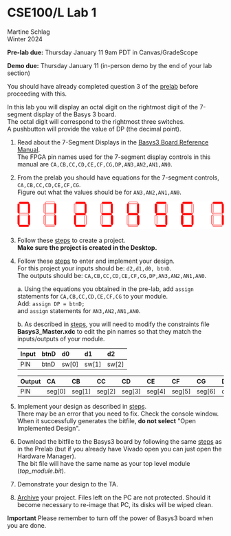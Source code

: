 # CSE100/L Lab 1

Martine Schlag  
Winter 2024

**Pre-lab due:** Thursday January 11 9am PDT in Canvas/GradeScope

**Demo due:** Thursday January 11 (in-person demo by the end of your lab section)

You should have already completed question 3 of the [prelab](prelab1.html) before proceeding with this.

In this lab you will display an octal digit on the rightmost digit of the 7-segment display of the Basys 3 board.  
The octal digit will correspond to the rightmost three switches.  
A pushbutton will provide the value of DP (the decimal point).

1. Read about the 7-Segment Displays in the [Basys3 Board Reference Manual](https://reference.digilentinc.com/reference/programmable-logic/basys-3/reference-manual).  
   The FPGA pin names used for the 7-segment display controls in this manual are `CA,CB,CC,CD,CE,CF,CG,DP,AN3,AN2,AN1,AN0`.
   
2. From the prelab you should have equations for the 7-segment controls, `CA,CB,CC,CD,CE,CF,CG`.  
   Figure out what the values should be for `AN3,AN2,AN1,AN0`.

   ![7 Segment Display](7seg-8.gif)

3. Follow these [steps](../new_project/new_project.html) to create a project.  
   **Make sure the project is created in the Desktop.**

4. Follow these [steps](../design/design.html) to enter and implement your design.  
   For this project your inputs should be: `d2,d1,d0, btnD`.  
   The outputs should be: `CA,CB,CC,CD,CE,CF,CG,DP,AN3,AN2,AN1,AN0`.
   
   a. Using the equations you obtained in the pre-lab, add `assign` statements for `CA,CB,CC,CD,CE,CF,CG` to your module.  
      Add: `assign DP = btnD;`  
      and `assign` statements for `AN3,AN2,AN1,AN0`.
   
   b. As described in [steps](../design/design.html), you will need to modify the constraints file **Basys3_Master.xdc** to edit the pin names so that they match the inputs/outputs of your module.

    | Input | btnD | d0    | d1    | d2    |
    | ----- | ---- | ----- | ----- | ----- |
    | PIN   | btnD | sw[0] | sw[1] | sw[2] |

    | Output | CA     | CB     | CC     | CD     | CE     | CF     | CG     | DP | AN0   | AN1   | AN2   | AN3   |
    | ------ | ------ | ------ | ------ | ------ | ------ | ------ | ------ | -- | ----- | ----- | ----- | ----- |
    | PIN    | seg[0] | seg[1] | seg[2] | seg[3] | seg[4] | seg[5] | seg[6] | dp | an[0] | an[1] | an[2] | an[3] |

5. Implement your design as described in [steps](../design/design.html).  
   There may be an error that you need to fix. Check the console window.  
   When it successfully generates the bitfile, **do not select** "Open Implemented Design".

6. Download the bitfile to the Basys3 board by following the same [steps](../configure/configure.html) as in the Prelab (but if you already have Vivado open you can just open the Hardware Manager).  
   The bit file will have the same name as your top level module (*top_module.bit*).

7. Demonstrate your design to the TA.

8. [Archive](../archive/archive.html) your project. Files left on the PC are not protected. Should it become necessary to re-image that PC, its disks will be wiped clean.

**Important** Please remember to turn off the power of Basys3 board when you are done.
